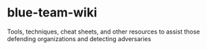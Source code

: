 # blue-team-wiki
Tools, techniques, cheat sheets, and other resources to assist those defending organizations and detecting adversaries
